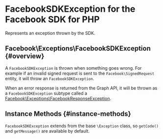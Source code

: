 # FacebookSDKException for the Facebook SDK for PHP

Represents an exception thrown by the SDK.

## Facebook\Exceptions\FacebookSDKException {#overview}

A `FacebookSDKException` is thrown when something goes wrong. For example if an invalid signed request is sent to the `Facebook\SignedRequest` entity, it will throw an `FacebookSDKException`.

When an error response is returned from the Graph API, it will be thrown as a `FacebookSDKException` subtype called a [Facebook\Exceptions\FacebookResponseException](/docs/php/FacebookResponseException).

## Instance Methods {#instance-methods}

`FacebookSDKException` extends from the base `\Exception` class, so `getCode()` and `getMessage()` are available by default.
